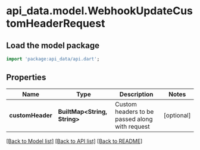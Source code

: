 # api_data.model.WebhookUpdateCustomHeaderRequest

## Load the model package
```dart
import 'package:api_data/api.dart';
```

## Properties
Name | Type | Description | Notes
------------ | ------------- | ------------- | -------------
**customHeader** | **BuiltMap&lt;String, String&gt;** | Custom headers to be passed along with request | [optional] 

[[Back to Model list]](../README.md#documentation-for-models) [[Back to API list]](../README.md#documentation-for-api-endpoints) [[Back to README]](../README.md)


